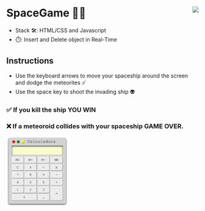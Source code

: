 # SpaceGame 🌌🚀 <img src="https://www.nebrija.com/lp/2019/inc/common/assets/img/logo_nebrija.png" height="50px" align="right" />

* Stack 🛠: HTML/CSS and Javascript
* ⏱️: Insert and Delete object in Real-Time 

## Instructions
- Use the keyboard arrows to move your spaceship around the screen and dodge the meteorites ☄️
- Use the space key to shoot the invading ship 👽
### ✅ If you kill the ship YOU WIN
### ❌ If a meteoroid collides with your spaceship GAME OVER.



<img src="https://github.com/rocioruizruiz/FrontendWeb/blob/main/Calculadora/img/calculator.png" alt="App Screenshot" style="zoom: 70%" />

